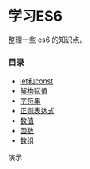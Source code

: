 # 学习ES6

整理一些 es6 的知识点。

### 目录

- [let和const](doc/1.let.md)
- [解构赋值](doc/2.destructuring.md)
- [字符串](doc/3.string.md)
- [正则表达式](doc/4.regexp.md)
- [数值](doc/5.number.md)
- [函数](doc/6.function.md)
- [数组](doc/7.array.md)

演示